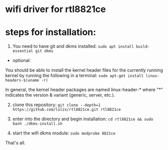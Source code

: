 # wifi driver for rtl8821ce


# steps for installation:

1. You need to have git and dkms installed:
    `sudo apt install build-essential git dkms`

- optional: 

You should be able to install the kernel header files for the currently running kernel by running the following in a terminal:
    `sudo apt-get install linux-headers-$(uname -r)`

In general, the kernel header packages are named linux-header-* where "*" indicates the version & variant (generic, server, etc.).

2. clone this repository:
    `git clone --depth=1 https://github.com/lulzx/rtl8821ce.git rtl8821ce`
    
3. enter into the directory and begin installation:
    `cd rtl8821ce && sudo bash ./dkms-install.sh`
    
4. start the wifi dkms module:
    `sudo modprobe 8821ce`
    
That's all.
